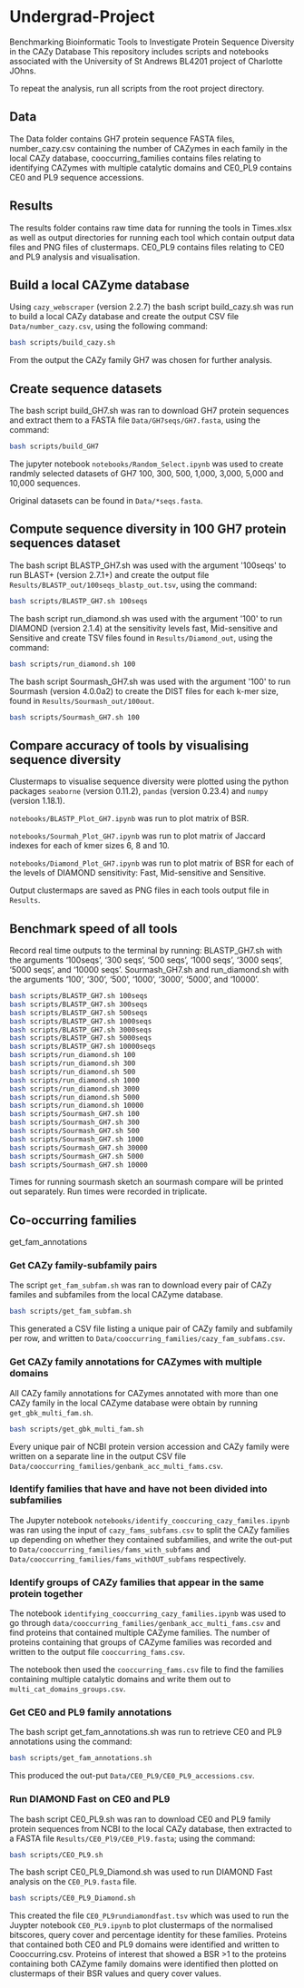 # Undergrad-Project
Benchmarking Bioinformatic Tools to Investigate Protein Sequence Diversity in the CAZy Database
This repository includes scripts and notebooks associated with the University of St Andrews BL4201 project of Charlotte JOhns.

To repeat the analysis, run all scripts from the root project directory.

## Data

The Data folder contains GH7 protein sequence FASTA files, number_cazy.csv containing the number of
CAZymes in each family in the local CAZy database, cooccurring_families contains files relating to
identifying CAZymes with multiple catalytic domains and CE0_PL9 contains CE0 and PL9 sequence 
accessions.

## Results

The results folder contains raw time data for running the tools in Times.xlsx as well as output 
directories for running each tool which contain output data files and PNG files of clustermaps. 
CE0_PL9 contains files relating to CE0 and PL9 analysis and visualisation.

## Build a local CAZyme database

Using `cazy_webscraper` (version 2.2.7) the bash script build_cazy.sh was run to build a local 
CAZy database and create the output CSV file `Data/number_cazy.csv`, using the following command:

```bash
bash scripts/build_cazy.sh
```

From the output the CAZy family GH7 was chosen for further analysis.

## Create sequence datasets

The bash script build_GH7.sh was ran to download GH7 protein sequences and extract them to a FASTA 
file `Data/GH7seqs/GH7.fasta`, using the command:

```bash
bash scripts/build_GH7
```

The jupyter notebook `notebooks/Random_Select.ipynb` was used to create randmly selected datasets of
GH7 100, 300, 500, 1,000, 3,000, 5,000 and 10,000 sequences.

Original datasets can be found in `Data/*seqs.fasta`.

## Compute sequence diversity in 100 GH7 protein sequences dataset

The bash script BLASTP_GH7.sh was used with the argument '100seqs' to run BLAST+ (version 2.7.1+) 
and create the output file `Results/BLASTP_out/100seqs_blastp_out.tsv`, using the command:

```bash
bash scripts/BLASTP_GH7.sh 100seqs
```

The bash script run_diamond.sh was used with the argument '100' to run DIAMOND (version 2.1.4) at 
the sensitivity levels fast, Mid-sensitive and Sensitive and create TSV files found in 
`Results/Diamond_out`, using the command:

```bash
bash scripts/run_diamond.sh 100
```

The bash script Sourmash_GH7.sh was used with the argument '100' to run Sourmash (version 4.0.0a2)
to create the DIST files for each k-mer size, found in `Results/Sourmash_out/100out`.

```bash
bash scripts/Sourmash_GH7.sh 100
```

## Compare accuracy of tools by visualising sequence diversity

Clustermaps to visualise sequence diversity were plotted using the python packages `seaborne` 
(version 0.11.2), `pandas` (version 0.23.4) and `numpy` (version 1.18.1).

`notebooks/BLASTP_Plot_GH7.ipynb` was run to plot matrix of BSR.

`notebooks/Sourmah_Plot_GH7.ipynb` was run to plot matrix of Jaccard indexes for each of kmer sizes
6, 8 and 10.

`notebooks/Diamond_Plot_GH7.ipynb` was run to plot matrix of BSR for each of the levels of DIAMOND
sensitivity: Fast, Mid-sensitive and Sensitive.

Output clustermaps are saved as PNG files in each tools output file in `Results`.

## Benchmark speed of all tools

Record real time outputs to the terminal by running:
BLASTP_GH7.sh with the arguments ‘100seqs’, ‘300 seqs’, ‘500 seqs’, ‘1000 seqs’, ‘3000 seqs’, 
‘5000 seqs’, and ‘10000 seqs’.
Sourmash_GH7.sh and run_diamond.sh  with the arguments ‘100’, ‘300’, ‘500’, ‘1000’, ‘3000’, ‘5000’,
and ‘10000’.

```bash
bash scripts/BLASTP_GH7.sh 100seqs
bash scripts/BLASTP_GH7.sh 300seqs
bash scripts/BLASTP_GH7.sh 500seqs
bash scripts/BLASTP_GH7.sh 1000seqs
bash scripts/BLASTP_GH7.sh 3000seqs
bash scripts/BLASTP_GH7.sh 5000seqs
bash scripts/BLASTP_GH7.sh 10000seqs
bash scripts/run_diamond.sh 100
bash scripts/run_diamond.sh 300
bash scripts/run_diamond.sh 500
bash scripts/run_diamond.sh 1000
bash scripts/run_diamond.sh 3000
bash scripts/run_diamond.sh 5000
bash scripts/run_diamond.sh 10000
bash scripts/Sourmash_GH7.sh 100
bash scripts/Sourmash_GH7.sh 300
bash scripts/Sourmash_GH7.sh 500
bash scripts/Sourmash_GH7.sh 1000
bash scripts/Sourmash_GH7.sh 30000
bash scripts/Sourmash_GH7.sh 5000
bash scripts/Sourmash_GH7.sh 10000
```

Times for running sourmash sketch an sourmash compare will be printed out separately.
Run times were recorded in triplicate.

## Co-occurring families
get_fam_annotations
### Get CAZy family-subfamily pairs

The script `get_fam_subfam.sh` was ran to download every pair of CAZy familes and subfamiles from 
the local CAZyme database.

```bash
bash scripts/get_fam_subfam.sh
```

This generated a CSV file listing a unique pair of CAZy family and subfamily per row, and written 
to `Data/cooccurring_families/cazy_fam_subfams.csv`.

### Get CAZy family annotations for CAZymes with multiple domains

All CAZy family annotations for CAZymes annotated with more than one CAZy family in the local 
CAZyme database were obtain by running `get_gbk_multi_fam.sh`.

```bash
bash scripts/get_gbk_multi_fam.sh
```

Every unique pair of NCBI protein version accession and CAZy family were written on a separate line
in the output CSV file `Data/cooccurring_families/genbank_acc_multi_fams.csv`.

### Identify families that have and have not been divided into subfamilies

The Jupyter notebook `notebooks/identify_cooccuring_cazy_familes.ipynb` was ran using the input of 
`cazy_fams_subfams.csv` to split the CAZy families up 
depending on whether they contained subfamilies, and write the out-put to 
`Data/cooccurring_families/fams_with_subfams` and `Data/cooccurring_families/fams_withOUT_subfams` 
respectively.

### Identify groups of CAZy families that appear in the same protein together

The notebook `identifying_cooccurring_cazy_families.ipynb` was used to go through 
`data/cooccurring_families/genbank_acc_multi_fams.csv` and find proteins that contained multiple 
CAZyme families. The number of proteins containing that groups of CAZyme families was recorded 
and written to the output file `cooccurring_fams.csv`.

The notebook then used the `cooccurring_fams.csv` file to find the families containing multiple 
catalytic domains and write them out to `multi_cat_domains_groups.csv`.

### Get CE0 and PL9 family annotations

The bash script get_fam_annotations.sh was run to retrieve CE0 and PL9 annotations using the command:

```bash
bash scripts/get_fam_annotations.sh
```

This produced the out-put `Data/CE0_PL9/CE0_PL9_accessions.csv`.

### Run DIAMOND Fast on CE0 and PL9

The bash script CE0_PL9.sh was ran to download CE0 and PL9 family protein sequences from NCBI to the 
local CAZy database, then extracted to a FASTA file `Results/CE0_Pl9/CE0_Pl9.fasta`; using the 
command:

```bash
bash scripts/CEO_PL9.sh
```

The bash script CE0_PL9_Diamond.sh was used to run DIAMOND Fast analysis on the `CE0_PL9.fasta` file.

```bash
bash scripts/CE0_PL9_Diamond.sh
```

This created the file `CE0_PL9rundiamondfast.tsv` which was used to run the Juypter notebook 
`CE0_PL9.ipynb` to plot clustermaps of the normalised bitscores, query cover and percentage 
identity for these families. Proteins that contained both CE0 and PL9 domains were identified and 
written to Cooccurring.csv. Proteins of interest that showed a BSR >1 to the proteins containing 
both CAZyme family domains were identified then plotted on clustermaps of their BSR values and query cover values.
